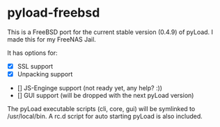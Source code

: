 pyload-freebsd
==============

This is a FreeBSD port for the current stable version (0.4.9) of pyLoad.
I made this for my FreeNAS Jail.

It has options for:
- [x] SSL support
- [x] Unpacking support
- [] JS-Enginge support (not ready yet, any help? :))
- [] GUI support (will be dropped with the next pyLoad version)

The pyLoad executable scripts (cli, core, gui) will be symlinked to /usr/local/bin.
A rc.d script for auto starting pyLoad is also included.
